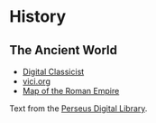 # History

## The Ancient World
- [Digital Classicist](http://www.digitalclassicist.org/)
- [vici.org](https://vici.org/)
- [Map of the Roman Empire](https://pelagios.org/case-studies/customise-maps-ancient-greece-rome/)

Text from the [Perseus Digital Library](http://www.perseus.tufts.edu/hopper/).
